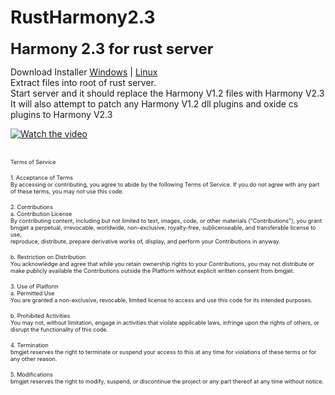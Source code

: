 # RustHarmony2.3
<p><span style="font-size:24px"><strong>Harmony 2.3 for rust server</strong></span></p>

<p>Download Installer <a href="https://github.com/bmgjet/RustHarmony2.3/raw/main/Harmony2_3-Installer-Windows-005.zip">Windows</a> | <a href="https://github.com/bmgjet/RustHarmony2.3/raw/main/Harmony2_3-Installer-Linux-005.zip">Linux</a><br />
Extract files into root of rust server.<br />
Start server and it should replace the Harmony V1.2 files with Harmony V2.3<br />
It will also attempt to patch any Harmony V1.2 dll plugins and oxide cs plugins to Harmony V2.3</p>

[![Watch the video](https://img.youtube.com/vi/ph8mDdOR6Vg/maxresdefault.jpg)](https://youtu.be/ph8mDdOR6Vg)
<br><br>
<p><span style="font-size:9px">Terms of Service</span></p>

<p><span style="font-size:9px">1. Acceptance of Terms<br />
By accessing or contributing, you agree to abide by the following Terms of Service. If you do not agree with any part of these terms, you may not use this code.</span></p>

<p><span style="font-size:9px">2. Contributions<br />
a. Contribution License<br />
By contributing content, including but not limited to text, images, code, or other materials (&quot;Contributions&quot;), you grant bmgjet a perpetual, irrevocable, worldwide, non-exclusive, royalty-free, sublicenseable, and transferable license to use,<br />
reproduce, distribute, prepare derivative works of, display, and perform your Contributions in anyway.</span></p>

<p><span style="font-size:9px">b. Restriction on Distribution<br />
You acknowledge and agree that while you retain ownership rights to your Contributions, you may not distribute or make publicly available the Contributions outside the Platform without explicit written consent from bmgjet.</span></p>

<p><span style="font-size:9px">3. Use of Platform<br />
a. Permitted Use<br />
You are granted a non-exclusive, revocable, limited license to access and use this code for its intended purposes.</span></p>

<p><span style="font-size:9px">b. Prohibited Activities<br />
You may not, without limitation, engage in activities that violate applicable laws, infringe upon the rights of others, or disrupt the functionality of this code.</span></p>

<p><span style="font-size:9px">4. Termination<br />
bmgjet reserves the right to terminate or suspend your access to this at any time for violations of these terms or for any other reason.</span></p>

<p><span style="font-size:9px">5. Modifications<br />
bmgjet reserves the right to modify, suspend, or discontinue the project or any part thereof at any time without notice.</span></p>
